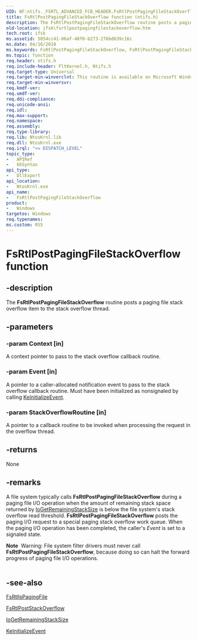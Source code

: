 ```yaml
---
UID: NF:ntifs._FSRTL_ADVANCED_FCB_HEADER.FsRtlPostPagingFileStackOverflow
title: FsRtlPostPagingFileStackOverflow function (ntifs.h)
description: The FsRtlPostPagingFileStackOverflow routine posts a paging file stack overflow item to the stack overflow thread.
old-location: ifsk\fsrtlpostpagingfilestackoverflow.htm
tech.root: ifsk
ms.assetid: 5054cc41-06af-48f0-b273-276bd639c16c
ms.date: 04/16/2018
ms.keywords: FsRtlPostPagingFileStackOverflow, FsRtlPostPagingFileStackOverflow routine [Installable File System Drivers], fsrtlref_167dd1d3-f49d-4393-9003-af16aa144e0b.xml, ifsk.fsrtlpostpagingfilestackoverflow, ntifs/FsRtlPostPagingFileStackOverflow
ms.topic: function
req.header: ntifs.h
req.include-header: FltKernel.h, Ntifs.h
req.target-type: Universal
req.target-min-winverclnt: This routine is available on Microsoft Windows 2000 and later versions of Windows operating systems.
req.target-min-winversvr: 
req.kmdf-ver: 
req.umdf-ver: 
req.ddi-compliance: 
req.unicode-ansi: 
req.idl: 
req.max-support: 
req.namespace: 
req.assembly: 
req.type-library: 
req.lib: NtosKrnl.lib
req.dll: NtosKrnl.exe
req.irql: "<= DISPATCH_LEVEL"
topic_type:
-	APIRef
-	kbSyntax
api_type:
-	DllExport
api_location:
-	NtosKrnl.exe
api_name:
-	FsRtlPostPagingFileStackOverflow
product:
-	Windows
targetos: Windows
req.typenames: 
ms.custom: RS5
---
```


# FsRtlPostPagingFileStackOverflow function


## -description


The <b>FsRtlPostPagingFileStackOverflow</b> routine posts a paging file stack overflow item to the stack overflow thread.


## -parameters




### -param Context [in]

A context pointer to pass to the stack overflow callback routine. 


### -param Event [in]

A pointer to a caller-allocated notification event to pass to the stack overflow callback routine. Must have been initialized as nonsignaled by calling <a href="https://msdn.microsoft.com/library/windows/hardware/ff552137">KeInitializeEvent</a>.


### -param StackOverflowRoutine [in]

A pointer to a callback routine to be invoked when processing the request in the overflow thread.


## -returns



None




## -remarks



A file system typically calls <b>FsRtlPostPagingFileStackOverflow</b> during a paging file I/O operation when the amount of remaining stack space returned by <a href="https://msdn.microsoft.com/library/windows/hardware/ff549286">IoGetRemainingStackSize</a> is below the file system's stack overflow read threshold. <b>FsRtlPostPagingFileStackOverflow</b> posts the paging I/O request to a special paging stack overflow work queue. When the paging I/O operation has been completed, the caller's <i>Event</i> is set to a signaled state. 


<div class="alert"><b>Note</b>  Warning: File system filter drivers must never call <b>FsRtlPostPagingFileStackOverflow</b>, because doing so can halt the forward progress of paging file I/O operations.</div>
<div> </div>





## -see-also




<a href="https://msdn.microsoft.com/library/windows/hardware/ff546873">FsRtlIsPagingFile</a>



<a href="https://msdn.microsoft.com/library/windows/hardware/ff547156">FsRtlPostStackOverflow</a>



<a href="https://msdn.microsoft.com/library/windows/hardware/ff549286">IoGetRemainingStackSize</a>



<a href="https://msdn.microsoft.com/library/windows/hardware/ff552137">KeInitializeEvent</a>
 

 

